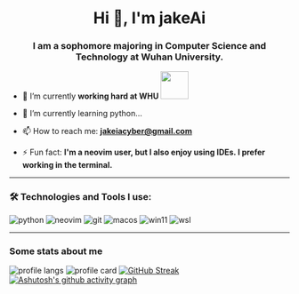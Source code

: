 <h1 align="center">Hi 👋, I'm jakeAi</h1>
<h3 align="center">I am a sophomore majoring in Computer Science and Technology at Wuhan University.</h3>

- 🔭 I’m currently **working hard at WHU** <img src="https://media2.giphy.com/media/RbDKaczqWovIugyJmW/giphy.gif?cid=ecf05e47hb12laxld7yum97n4t13k9vbcn4cfgg77hbss6aj&rid=giphy.gif&ct=g" width="50">

- 🌱 I’m currently learning python...

- 📫 How to reach me: **jakeiacyber@gmail.com**

- ⚡ Fun fact: **I'm a neovim user, but I also enjoy using IDEs. I prefer working in the terminal.**
---

### :hammer_and_wrench: Technologies and Tools I use:
<p align="left">
<img alt="python" src="https://img.shields.io/badge/Python-3776AB?style=for-the-badge&logo=python&logoColor=white"/> 
<img alt="neovim" src="https://img.shields.io/badge/neovim-green?style=for-the-badge&logo=neovim&color=DDB6F2&logoColor=D9E0EE&labelColor=302D41"/>
<img alt="git" src="https://img.shields.io/badge/git-%23F05033.svg?style=for-the-badge&logo=git&logoColor=white"/>
<img alt="macos" src="https://img.shields.io/badge/mac%20os-000000?style=for-the-badge&logo=apple&logoColor=white"/>
<img alt="win11" src="https://img.shields.io/badge/Windows%2011-%230079d5.svg?style=for-the-badge&logo=Windows%2011&logoColor=white"/>
<img alt="wsl" src="https://img.shields.io/badge/WSL-0a97f5?style=for-the-badge&logo=linux&logoColor=white"/>
</p>

---

### Some stats about me

![profile langs](https://github-readme-stats.vercel.app/api/top-langs/?username=jakeiaCyber&layout=compact&hide=html&theme=rose_pine&hide_border=true) ![profile card](https://github-readme-stats.vercel.app/api?username=jakeiaCyber&show_icons=true&hide=contribs&theme=rose_pine&hide_border=true&text_bold=false)
[![GitHub Streak](https://streak-stats.demolab.com?user=jakeiaCyber&theme=catppuccin-macchiato)](https://git.io/streak-stats)
[![Ashutosh's github activity graph](https://github-readme-activity-graph.vercel.app/graph?username=jakeiaCyber&theme=tokyo-night)](https://github.com/ashutosh00710/github-readme-activity-graph)
